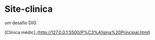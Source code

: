 # Site-clinica
um desafio DIO.

[Clínica médic]_(http://127.0.0.1:5500/P%C3%A1gina%20Principal.html)

